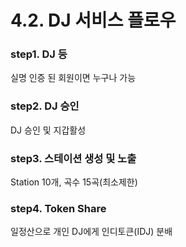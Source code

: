 # 4.2. DJ 서비스 플로우

### step1. DJ 등

실명 인증 된 회원이면 누구나 가능

### step2. DJ 승인 &#x20;

DJ 승인 및 지갑활성   &#x20;

### step3. 스테이션 생성 및 노출

Station 10개, 곡수 15곡(최소제한)

### step4. Token Share

일정산으로 개인 DJ에게 인디토큰(IDJ) 분배&#x20;

###
